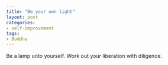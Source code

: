 ```yaml
---
title: "Be your own light"
layout: post
categories:
- self-improvement
tags:
- Buddha
---
```


Be a lamp unto yourself. Work out your liberation with diligence.
